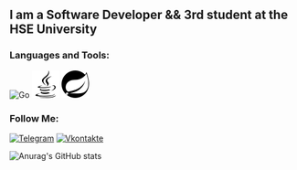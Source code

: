 <!--![Header](https://github.com/AchekSlime/AchekSlime/blob/main/assets/header.jpg)-->

## I am a Software Developer && 3rd student at the HSE University

### Languages and Tools:
![Go](https://github.com/AchekSlime/AchekSlime/blob/main/assets/golang.svg)
![Java](https://github.com/AchekSlime/AchekSlime/blob/main/assets/java.svg)
![Spring](https://github.com/AchekSlime/AchekSlime/blob/main/assets/spring.svg)


### Follow Me:
[![Telegram](https://img.shields.io/badge/-telegram-090909?style=for-the-badge&logo=telegram&logoColor=47C5FB)](https://t.me/impsface)
[![Vkontakte](https://img.shields.io/badge/-Vkontakte-090909?style=for-the-badge&logo=Vk&logoColor=47C5FB)](https://vk.com/achekslime)

![Anurag's GitHub stats](https://github-readme-stats.vercel.app/api?username=AchekSlime&show_icons=true&theme=shades-of-purple&layout=compact)

<!--
**AchekSlime/AchekSlime** is a ✨ _special_ ✨ repository because its `README.md` (this file) appears on your GitHub profile.

Here are some ideas to get you started:

- 🔭 I’m currently working on ...
- 🌱 I’m currently learning ...
- 👯 I’m looking to collaborate on ...
- 🤔 I’m looking for help with ...
- 💬 Ask me about ...
- 📫 How to reach me: ...
- 😄 Pronouns: ...
- ⚡ Fun fact: ...
-->
